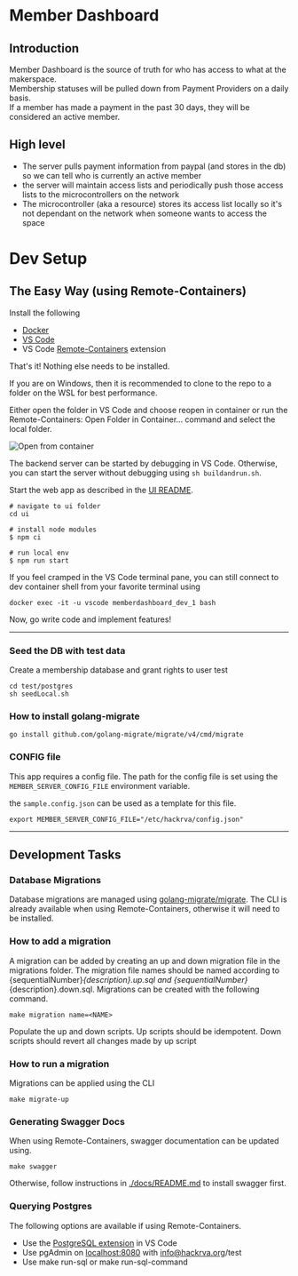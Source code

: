 # Member Dashboard

## Introduction

Member Dashboard is the source of truth for who has access to what at the makerspace.  
Membership statuses will be pulled down from Payment Providers on a daily basis.  
If a member has made a payment in the past 30 days, they will be considered an active member.

## High level

- The server pulls payment information from paypal (and stores in the db) so we can tell who is currently an active member
- the server will maintain access lists and periodically push those access lists to the microcontrollers on the network
- The microcontroller (aka a resource) stores its access list locally so it's not dependant on the network when someone wants to access the space

# Dev Setup

## The Easy Way (using Remote-Containers)

Install the following

- [Docker](https://www.docker.com/products/docker-desktop)
- [VS Code](https://code.visualstudio.com/download)
- VS Code [Remote-Containers](https://marketplace.visualstudio.com/items?itemName=ms-vscode-remote.remote-containers) extension

That's it! Nothing else needs to be installed.

If you are on Windows, then it is recommended to clone to the repo to a folder on the WSL for best performance.

Either open the folder in VS Code and choose reopen in container or run the Remote-Containers: Open Folder in Container... command and select the local folder.

![Open from container](openFromContainer.gif "Open from container")

The backend server can be started by debugging in VS Code. Otherwise, you can start the server without debugging using `sh buildandrun.sh`.

Start the web app as described in the [UI README](/ui/README.md).

```
# navigate to ui folder
cd ui

# install node modules
$ npm ci

# run local env
$ npm run start
```

If you feel cramped in the VS Code terminal pane, you can still connect to dev container shell from your favorite terminal using

```
docker exec -it -u vscode memberdashboard_dev_1 bash
```

Now, go write code and implement features!

---

### Seed the DB with test data

Create a membership database and grant rights to user test

```
cd test/postgres
sh seedLocal.sh
```

### How to install golang-migrate

```
go install github.com/golang-migrate/migrate/v4/cmd/migrate
```

### CONFIG file

This app requires a config file.
The path for the config file is set using the `MEMBER_SERVER_CONFIG_FILE` environment variable.

the `sample.config.json` can be used as a template for this file.

```
export MEMBER_SERVER_CONFIG_FILE="/etc/hackrva/config.json"
```

---

## Development Tasks

### Database Migrations

Database migrations are managed using [golang-migrate/migrate](https://github.com/golang-migrate/migrate). The CLI is already available when using Remote-Containers, otherwise it will need to be installed.

### How to add a migration

A migration can be added by creating an up and down migration file in the migrations folder. The migration file names should be named according to {sequentialNumber}_{description}.up.sql and {sequentialNumber}_{description}.down.sql. Migrations can be created with the following command.

```
make migration name=<NAME>
```

Populate the up and down scripts. Up scripts should be idempotent. Down scripts should revert all changes made by up script

### How to run a migration

Migrations can be applied using the CLI

```
make migrate-up
```

### Generating Swagger Docs

When using Remote-Containers, swagger documentation can be updated using.

```
make swagger
```

Otherwise, follow instructions in [./docs/README.md](./docs/README.md) to install swagger first.

### Querying Postgres

The following options are available if using Remote-Containers.

- Use the [PostgreSQL extension](https://marketplace.visualstudio.com/items?itemName=ckolkman.vscode-postgres) in VS Code
- Use pgAdmin on [localhost:8080](http://localhost:8080) with info@hackrva.org/test
- Use make run-sql or make run-sql-command
